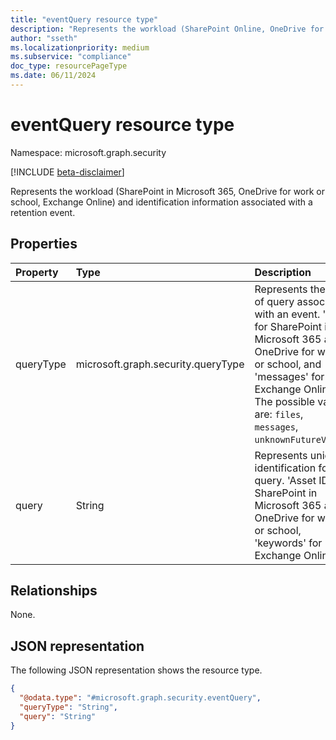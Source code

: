 ```yaml
---
title: "eventQuery resource type"
description: "Represents the workload (SharePoint Online, OneDrive for work or school, Exchange Online) and identification information associated with a retention event."
author: "sseth"
ms.localizationpriority: medium
ms.subservice: "compliance"
doc_type: resourcePageType
ms.date: 06/11/2024
---
```


# eventQuery resource type

Namespace: microsoft.graph.security

[!INCLUDE [beta-disclaimer](../../includes/beta-disclaimer.md)]

Represents the workload (SharePoint in Microsoft 365, OneDrive for work or school, Exchange Online) and identification information associated with a retention event.

## Properties
|Property|Type|Description|
|:---|:---|:---|
|queryType|microsoft.graph.security.queryType|Represents the type of query associated with an event. 'files' for SharePoint in Microsoft 365 and OneDrive for work or school, and 'messages' for Exchange Online. The possible values are: `files`, `messages`, `unknownFutureValue`.|
|query|String|Represents unique identification for the  query. 'Asset ID' for SharePoint in Microsoft 365 and OneDrive for work or school, 'keywords' for Exchange Online.|

## Relationships
None.

## JSON representation
The following JSON representation shows the resource type.
<!-- {
  "blockType": "resource",
  "@odata.type": "microsoft.graph.security.eventQuery"
}
-->
``` json
{
  "@odata.type": "#microsoft.graph.security.eventQuery",
  "queryType": "String",
  "query": "String"
}
```


